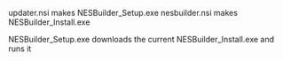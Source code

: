 updater.nsi makes NESBuilder_Setup.exe
nesbuilder.nsi makes NESBuilder_Install.exe

NESBuilder_Setup.exe downloads the current NESBuilder_Install.exe and runs it